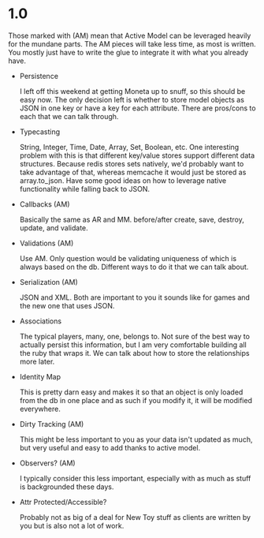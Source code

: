 # 1.0

Those marked with (AM) mean that Active Model can be leveraged heavily for the mundane parts. The AM pieces will take less time, as most is written. You mostly just have to write the glue to integrate it with what you already have.

  - Persistence
  
    I left off this weekend at getting Moneta up to snuff, so this should be easy now. The only decision left is whether to store model objects as JSON in one key or have a key for each attribute. There are pros/cons to each that we can talk through.

  - Typecasting

    String, Integer, Time, Date, Array, Set, Boolean, etc. One interesting problem with this is that different key/value stores support different data structures. Because redis stores sets natively, we'd probably want to take advantage of that, whereas memcache it would just be stored as array.to_json. Have some good ideas on how to leverage native functionality while falling back to JSON.

  - Callbacks (AM)

    Basically the same as AR and MM. before/after create, save, destroy, update, and validate.

  - Validations (AM)

    Use AM. Only question would be validating uniqueness of which is always based on the db. Different ways to do it that we can talk about.

  - Serialization (AM)

    JSON and XML. Both are important to you it sounds like for games and the new one that uses JSON.

  - Associations

    The typical players, many, one, belongs to. Not sure of the best way to actually persist this information, but I am very comfortable building all the ruby that wraps it. We can talk about how to store the relationships more later.

  - Identity Map

    This is pretty darn easy and makes it so that an object is only loaded from the db in one place and as such if you modify it, it will be modified everywhere.

  - Dirty Tracking (AM)

    This might be less important to you as your data isn't updated as much, but very useful and easy to add thanks to active model.

  - Observers? (AM)

    I typically consider this less important, especially with as much as stuff is backgrounded these days.

  - Attr Protected/Accessible?

    Probably not as big of a deal for New Toy stuff as clients are written by you but is also not a lot of work.
